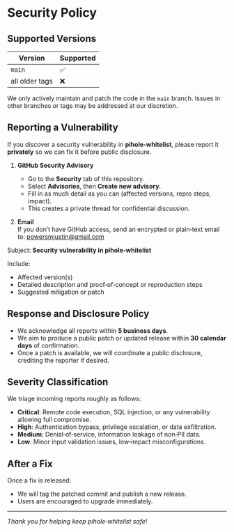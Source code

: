 # Security Policy

## Supported Versions

| Version | Supported          |
| ------- | ------------------ |
| `main`  | :white_check_mark: |
| all older tags | :x:      |

We only actively maintain and patch the code in the `main` branch.  Issues in other branches or tags may be addressed at our discretion.

## Reporting a Vulnerability

If you discover a security vulnerability in **pihole‑whitelist**, please report it **privately** so we can fix it before public disclosure.

1. **GitHub Security Advisory**  
   - Go to the **Security** tab of this repository.  
   - Select **Advisories**, then **Create new advisory**.  
   - Fill in as much detail as you can (affected versions, repro steps, impact).  
   - This creates a private thread for confidential discussion.

2. **Email**  
   If you don’t have GitHub access, send an encrypted or plain‐text email to: powersmjustin@gmail.com

Subject: **Security vulnerability in pihole‑whitelist**

Include:
- Affected version(s)  
- Detailed description and proof‐of‐concept or reproduction steps  
- Suggested mitigation or patch  

## Response and Disclosure Policy

- We acknowledge all reports within **5 business days**.  
- We aim to produce a public patch or updated release within **30 calendar days** of confirmation.  
- Once a patch is available, we will coordinate a public disclosure, crediting the reporter if desired.

## Severity Classification

We triage incoming reports roughly as follows:

- **Critical**: Remote code execution, SQL injection, or any vulnerability allowing full compromise.  
- **High**: Authentication bypass, privilege escalation, or data exfiltration.  
- **Medium**: Denial‑of‑service, information leakage of non‑PII data.  
- **Low**: Minor input validation issues, low‑impact misconfigurations.

## After a Fix

Once a fix is released:

- We will tag the patched commit and publish a new release.  
- Users are encouraged to upgrade immediately.  

---

*Thank you for helping keep pihole‑whitelist safe!*  
